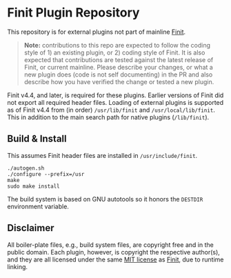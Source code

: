 Finit Plugin Repository
=======================

This repository is for external plugins not part of mainline [Finit][].

> **Note:** contributions to this repo are expected to follow the coding
> style of 1) an existing plugin, or 2) coding style of Finit.  It is
> also expected that contributions are tested against the latest release
> of Finit, or current mainline.  Please describe your changes, or what
> a new plugin does (code is not self documenting) in the PR and also
> describe how you have verified the change or tested a new plugin.

Finit v4.4, and later, is required for these plugins.  Earlier versions
of Finit did not export all required header files.  Loading of external
plugins is supported as of Finit v4.4 from (in order) `/usr/lib/finit`
and `/usr/local/lib/finit`.  This in addition to the main search path
for native plugins (`/lib/finit`).


Build & Install
---------------

This assumes Finit header files are installed in `/usr/include/finit`.

    ./autogen.sh
    ./configure --prefix=/usr
    make
    sudo make install

The build system is based on GNU autotools so it honors the `DESTDIR`
environment variable.


Disclaimer
----------

All boiler-plate files, e.g., build system files, are copyright free and
in the public domain.  Each plugin, however, is copyright the respective
author(s), and they are all licensed under the same [MIT license][] as
[Finit][], due to runtime linking.

[Finit]:       https://github.com/troglobit/finit
[MIT license]: https://en.wikipedia.org/wiki/MIT_License
